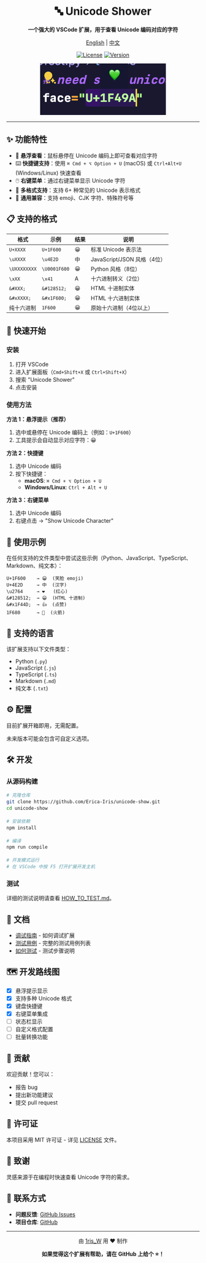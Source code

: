 <div align="center">

# 🔤 Unicode Shower

**一个强大的 VSCode 扩展，用于查看 Unicode 编码对应的字符**

[English](./readme.md) | [中文](#)

[![License](https://img.shields.io/badge/license-MIT-blue.svg)](LICENSE)
[![Version](https://img.shields.io/badge/version-0.0.4-green.svg)](package.json)

![效果展示](./images/Resources/悬浮提示显示字符.png)

</div>

---

## ✨ 功能特性

- 🎯 **悬浮查看**：鼠标悬停在 Unicode 编码上即可查看对应字符
- ⌨️ **快捷键支持**：使用 `⌘ Cmd + ⌥ Option + U` (macOS) 或 `Ctrl+Alt+U` (Windows/Linux) 快速查看
- 🖱️ **右键菜单**：通过右键菜单显示 Unicode 字符
- 🔄 **多格式支持**：支持 6+ 种常见的 Unicode 表示格式
- 🌈 **通用兼容**：支持 emoji、CJK 字符、特殊符号等

## 📋 支持的格式

| 格式 | 示例 | 结果 | 说明 |
|------|------|------|------|
| `U+XXXX` | `U+1F600` | 😀 | 标准 Unicode 表示法 |
| `\uXXXX` | `\u4E2D` | 中 | JavaScript/JSON 风格（4位） |
| `\UXXXXXXXX` | `\U0001F600` | 😀 | Python 风格（8位） |
| `\xXX` | `\x41` | A | 十六进制转义（2位） |
| `&#XXX;` | `&#128512;` | 😀 | HTML 十进制实体 |
| `&#xXXXX;` | `&#x1F600;` | 😀 | HTML 十六进制实体 |
| 纯十六进制 | `1F600` | 😀 | 原始十六进制（4位以上） |

## 🚀 快速开始

### 安装

1. 打开 VSCode
2. 进入扩展面板（`Cmd+Shift+X` 或 `Ctrl+Shift+X`）
3. 搜索 "Unicode Shower"
4. 点击安装

### 使用方法

**方法 1：悬浮提示（推荐）**
1. 选中或悬停在 Unicode 编码上（例如：`U+1F600`）
2. 工具提示会自动显示对应字符：😀

**方法 2：快捷键**
1. 选中 Unicode 编码
2. 按下快捷键：
   - **macOS**: `⌘ Cmd + ⌥ Option + U`
   - **Windows/Linux**: `Ctrl + Alt + U`

**方法 3：右键菜单**
1. 选中 Unicode 编码
2. 右键点击 → "Show Unicode Character"

## 📝 使用示例

在任何支持的文件类型中尝试这些示例（Python、JavaScript、TypeScript、Markdown、纯文本）：

```
U+1F600    → 😀  (笑脸 emoji)
U+4E2D     → 中  (汉字)
\u2764     → ❤   (红心)
&#128512;  → 😀  (HTML 十进制)
&#x1F44D;  → 👍  (点赞)
1F680      → 🚀  (火箭)
```

## 🎨 支持的语言

该扩展支持以下文件类型：
- Python (`.py`)
- JavaScript (`.js`)
- TypeScript (`.ts`)
- Markdown (`.md`)
- 纯文本 (`.txt`)

## ⚙️ 配置

目前扩展开箱即用，无需配置。

未来版本可能会包含可自定义选项。

## 🛠️ 开发

### 从源码构建

```bash
# 克隆仓库
git clone https://github.com/Erica-Iris/unicode-show.git
cd unicode-show

# 安装依赖
npm install

# 编译
npm run compile

# 开发模式运行
# 在 VSCode 中按 F5 打开扩展开发主机
```

### 测试

详细的测试说明请查看 [HOW_TO_TEST.md](./docs/HOW_TO_TEST.md)。

## 📖 文档

- [调试指南](./docs/DEBUG_GUIDE.md) - 如何调试扩展
- [测试用例](./docs/TEST_CASES.md) - 完整的测试用例列表
- [如何测试](./docs/HOW_TO_TEST.md) - 测试步骤说明

## 🗺️ 开发路线图

- [x] 悬浮提示显示
- [x] 支持多种 Unicode 格式
- [x] 键盘快捷键
- [x] 右键菜单集成
- [ ] 状态栏显示
- [ ] 自定义格式配置
- [ ] 批量转换功能

## 🤝 贡献

欢迎贡献！您可以：
- 报告 bug
- 提出新功能建议
- 提交 pull request

## 📄 许可证

本项目采用 MIT 许可证 - 详见 [LICENSE](LICENSE) 文件。

## 🙏 致谢

灵感来源于在编程时快速查看 Unicode 字符的需求。

## 📮 联系方式

- **问题反馈**: [GitHub Issues](https://github.com/Erica-Iris/unicode-show/issues)
- **项目仓库**: [GitHub](https://github.com/Erica-Iris/unicode-show)

---

<div align="center">

由 [1ris_W](https://github.com/Erica-Iris) 用 ❤️ 制作

**如果觉得这个扩展有帮助，请在 GitHub 上给个 ⭐！**

</div>
